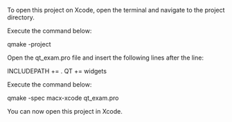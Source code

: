 To open this project on Xcode, open the terminal and
navigate to the project directory.

Execute the command below:

qmake -project

Open the qt_exam.pro file and insert the following lines after the line:

INCLUDEPATH += .
QT += widgets

Execute the command below:

qmake -spec macx-xcode qt_exam.pro

You can now open this project in Xcode.